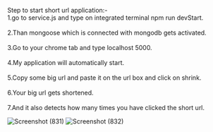 Step to start short url application:-
<br/>1.go to service.js and type on integrated terminal npm run devStart.<br/>
<br/>2.Than mongoose which is connected with mongodb gets activated.<br/>
<br/>3.Go to your chrome tab and type localhost 5000.<br/>
<br/>4.My application will automatically start.<br/>
<br/>5.Copy some big url and paste it on the url box and click on shrink.<br/>
<br/>6.Your big url gets shortened.<br/>
<br/>7.And it also detects how many times you have clicked the short url.<br/>

![Screenshot (831)](https://user-images.githubusercontent.com/93254837/184309658-085f6f62-d678-4433-a1f1-63df22d4518c.png)
![Screenshot (832)](https://user-images.githubusercontent.com/93254837/184310015-8c3293bf-9413-4d89-b4e9-a8e6edabdb31.png)
